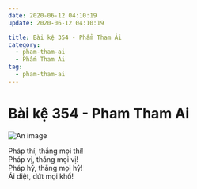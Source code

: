 ```yaml
---
date: 2020-06-12 04:10:19
update: 2020-06-12 04:10:19

title: Bài kệ 354 - Phẩm Tham Ái
category:
  - pham-tham-ai
  - Phẩm Tham Ái
tag:
  - pham-tham-ai
---
```


# Bài kệ 354 - Pham Tham Ai

![An image](/img/pham-tham-ai/pham-tham-ai-354.jpg)

Pháp thí, thắng mọi thí!<br>Pháp vị, thắng mọi vị!<br>Pháp hỷ, thắng mọi hỷ!<br>Ái diệt, dứt mọi khổ!<br>
